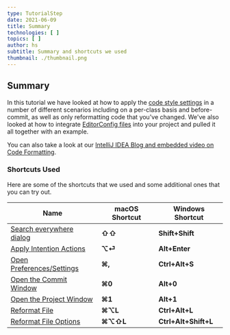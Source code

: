 ```yaml
---
type: TutorialStep
date: 2021-06-09
title: Summary
technologies: [ ]
topics: [ ]
author: hs
subtitle: Summary and shortcuts we used
thumbnail: ./thumbnail.png
---
```


## Summary
In this tutorial we have looked at how to apply the [code style settings](https://www.jetbrains.com/help/idea/configuring-code-style.html) in a number of different scenarios including on a per-class basis and before-commit, as well as only reformatting code that you've changed. We've also looked at how to integrate [EditorConfig files](https://editorconfig.org/) into your project and pulled it all together with an example.

You can also take a look at our [IntelliJ IDEA Blog and embedded video on Code Formatting](https://blog.jetbrains.com/idea/2020/06/code-formatting/).

### Shortcuts Used
Here are some of the shortcuts that we used and some additional ones that you can try out.

| Name                                                                                                          | macOS Shortcut | Windows Shortcut     |
| ------------------------------------------------------------------------------------------------------------- | -------------- | -------------------- |
| [Search everywhere dialog](https://www.jetbrains.com/help/idea/searching-everywhere.html)                     | **⇧⇧**         | **Shift+Shift**      |
| [Apply Intention Actions](https://www.jetbrains.com/help/idea/intention-actions.html#apply-intention-actions) | **⌥⏎**         | **Alt+Enter**        |
| [Open Preferences/Settings](https://www.jetbrains.com/help/idea/configure-project-settings.html)              | **⌘,**         | **Ctrl+Alt+S**       |
| [Open the Commit Window](https://www.jetbrains.com/help/idea/commit-and-push-changes.html#commit)             | **⌘0**         | **Alt+0**            |
| [Open the Project Window](https://www.jetbrains.com/help/idea/project-tool-window.html)                       | **⌘1**         | **Alt+1**            |
| [Reformat File](https://www.jetbrains.com/help/idea/reformat-and-rearrange-code.html#reformat_code)           | **⌘⌥L**        | **Ctrl+Alt+L**       |
| [Reformat File Options](https://www.jetbrains.com/help/idea/reformat-and-rearrange-code.html#reformat_file)   | **⌘⌥⇧L**       | **Ctrl+Alt+Shift+L** |


